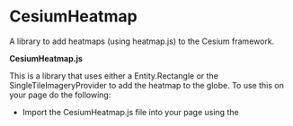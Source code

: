 # CesiumHeatmap
A library to add heatmaps (using heatmap.js) to the Cesium framework.

**CesiumHeatmap.js**

This is a library that uses either a Entity.Rectangle or the SingleTileImageryProvider to add the heatmap to the globe. To use this on your page do the following:

- Import the CesiumHeatmap.js file into your page using the <script> tag. This file includes heatmap.js.
- Initialize a CesiumHeatmap instance using the `CesiumHeatmap.create()` call. See the function in the code for more information on parameters.
- Add the data points to the CesiumHeatmap instance using the `instance.setData()` or more likely `instance.setWGS84Data()`. See the functions in the code for more information on the parameters.
- After new data is added to the CesiumHeatmap instance it will automatically show/update the layer.
